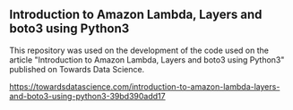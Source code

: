 ## Introduction to Amazon Lambda, Layers and boto3 using Python3
This repository was used on the development of the code used on the article "Introduction to Amazon Lambda, Layers and boto3 using Python3" published on Towards Data Science.

https://towardsdatascience.com/introduction-to-amazon-lambda-layers-and-boto3-using-python3-39bd390add17

